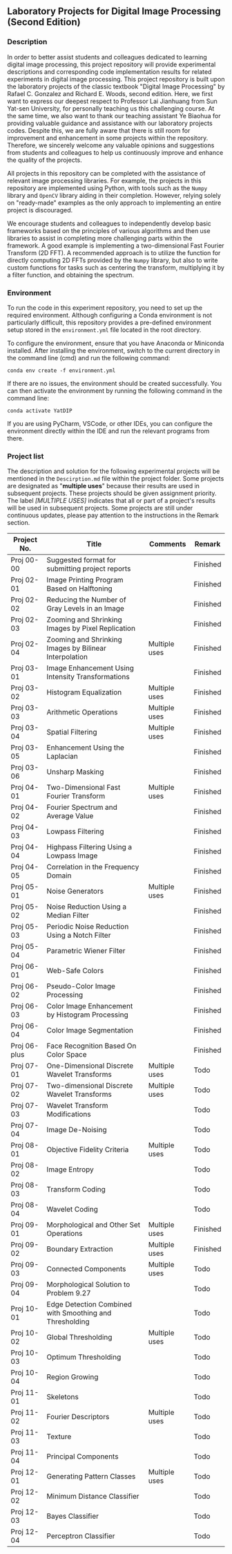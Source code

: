 ## Laboratory Projects for Digital Image Processing (Second Edition)

### Description

In order to better assist students and colleagues dedicated to learning digital image processing, this project repository will provide experimental descriptions and corresponding code implementation results for related experiments in digital image processing. This project repository is built upon the laboratory projects of the classic textbook "Digital Image Processing" by Rafael C. Gonzalez and Richard E. Woods, second edition. Here, we first want to express our deepest respect to Professor Lai Jianhuang from Sun Yat-sen University, for personally teaching us this challenging course. At the same time, we also want to thank our teaching assistant Ye Biaohua for providing valuable guidance and assistance with our laboratory projects codes. Despite this, we are fully aware that there is still room for improvement and enhancement in some projects within the repository. Therefore, we sincerely welcome any valuable opinions and suggestions from students and colleagues to help us continuously improve and enhance the quality of the projects.

All projects in this repository can be completed with the assistance of relevant image processing libraries. For example, the projects in this repository are implemented using Python, with tools such as the `Numpy` library and `OpenCV` library aiding in their completion. However, relying solely on "ready-made" examples as the only approach to implementing an entire project is discouraged.

We encourage students and colleagues to independently develop basic frameworks based on the principles of various algorithms and then use libraries to assist in completing more challenging parts within the framework. A good example is implementing a two-dimensional Fast Fourier Transform (2D FFT). A recommended approach is to utilize the function for directly computing 2D FFTs provided by the `Numpy` library, but also to write custom functions for tasks such as centering the transform, multiplying it by a filter function, and obtaining the spectrum.

### Environment

To run the code in this experiment repository, you need to set up the required environment. Although configuring a Conda environment is not particularly difficult, this repository provides a pre-defined environment setup stored in the `environment.yml` file located in the root directory.

To configure the environment, ensure that you have Anaconda or Miniconda installed. After installing the environment, switch to the current directory in the command line (cmd) and run the following command:

```shell
conda env create -f environment.yml
```

If there are no issues, the environment should be created successfully. You can then activate the environment by running the following command in the command line:

```shell
conda activate YatDIP
```

If you are using PyCharm, VSCode, or other IDEs, you can configure the environment directly within the IDE and run the relevant programs from there.

### Project list

The description and solution for the following experimental projects will be mentioned in the `Descirption.md` file within the project folder. Some projects are designated as "**multiple uses**" because their results are used in subsequent projects. These projects should be given assignment priority. The label *[MULTIPLE USES]* indicates that all or part of a project's results will be used in subsequent projects. Some projects are still under continuous updates, please pay attention to the instructions in the Remark section.

| Project No.  | Title                                                   | Comments      | Remark   |
| ------------ | ------------------------------------------------------- | ------------- | -------- |
| Proj 00-00   | Suggested format for submitting project reports         |               | Finished |
| Proj 02-01   | Image Printing Program Based on Halftoning              |               | Finished |
| Proj 02-02   | Reducing the Number of Gray Levels in an Image          |               | Finished |
| Proj 02-03   | Zooming and Shrinking Images by Pixel Replication       |               | Finished |
| Proj 02-04   | Zooming and Shrinking Images by Bilinear Interpolation  | Multiple uses | Finished |
| Proj 03-01   | Image Enhancement Using Intensity Transformations       |               | Finished |
| Proj 03-02   | Histogram Equalization                                  | Multiple uses | Finished |
| Proj 03-03   | Arithmetic Operations                                   | Multiple uses | Finished |
| Proj 03-04   | Spatial Filtering                                       | Multiple uses | Finished |
| Proj 03-05   | Enhancement Using the Laplacian                         |               | Finished |
| Proj 03-06   | Unsharp Masking                                         |               | Finished |
| Proj 04-01   | Two-Dimensional Fast Fourier Transform                  | Multiple uses | Finished |
| Proj 04-02   | Fourier Spectrum and Average Value                      |               | Finished |
| Proj 04-03   | Lowpass Filtering                                       |               | Finished |
| Proj 04-04   | Highpass Filtering Using a Lowpass Image                |               | Finished |
| Proj 04-05   | Correlation in the Frequency Domain                     |               | Finished |
| Proj 05-01   | Noise Generators                                        | Multiple uses | Finished |
| Proj 05-02   | Noise Reduction Using a Median Filter                   |               | Finished |
| Proj 05-03   | Periodic Noise Reduction Using a Notch Filter           |               | Finished |
| Proj 05-04   | Parametric Wiener Filter                                |               | Finished |
| Proj 06-01   | Web-Safe Colors                                         |               | Finished |
| Proj 06-02   | Pseudo-Color Image Processing                           |               | Finished |
| Proj 06-03   | Color Image Enhancement by Histogram Processing         |               | Finished |
| Proj 06-04   | Color Image Segmentation                                |               | Finished |
| Proj 06-plus | Face Recognition Based On Color Space                   |               | Finished |
| Proj 07-01   | One-Dimensional Discrete Wavelet Transforms             | Multiple uses | Todo     |
| Proj 07-02   | Two-dimensional Discrete Wavelet Transforms             | Multiple uses | Todo     |
| Proj 07-03   | Wavelet Transform Modifications                         |               | Todo     |
| Proj 07-04   | Image De-Noising                                        |               | Todo     |
| Proj 08-01   | Objective Fidelity Criteria                             | Multiple uses | Todo     |
| Proj 08-02   | Image Entropy                                           |               | Todo     |
| Proj 08-03   | Transform Coding                                        |               | Todo     |
| Proj 08-04   | Wavelet Coding                                          |               | Todo     |
| Proj 09-01   | Morphological and Other Set Operations                  | Multiple uses | Finished |
| Proj 09-02   | Boundary Extraction                                     | Multiple uses | Finished |
| Proj 09-03   | Connected Components                                    | Multiple uses | Todo     |
| Proj 09-04   | Morphological Solution to Problem 9.27                  |               | Todo     |
| Proj 10-01   | Edge Detection Combined with Smoothing and Thresholding |               | Todo     |
| Proj 10-02   | Global Thresholding                                     | Multiple uses | Todo     |
| Proj 10-03   | Optimum Thresholding                                    |               | Todo     |
| Proj 10-04   | Region Growing                                          |               | Todo     |
| Proj 11-01   | Skeletons                                               |               | Todo     |
| Proj 11-02   | Fourier Descriptors                                     | Multiple uses | Todo     |
| Proj 11-03   | Texture                                                 |               | Todo     |
| Proj 11-04   | Principal Components                                    |               | Todo     |
| Proj 12-01   | Generating Pattern Classes                              | Multiple uses | Todo     |
| Proj 12-02   | Minimum Distance Classifier                             |               | Todo     |
| Proj 12-03   | Bayes Classifier                                        |               | Todo     |
| Proj 12-04   | Perceptron Classifier                                   |               | Todo     |

